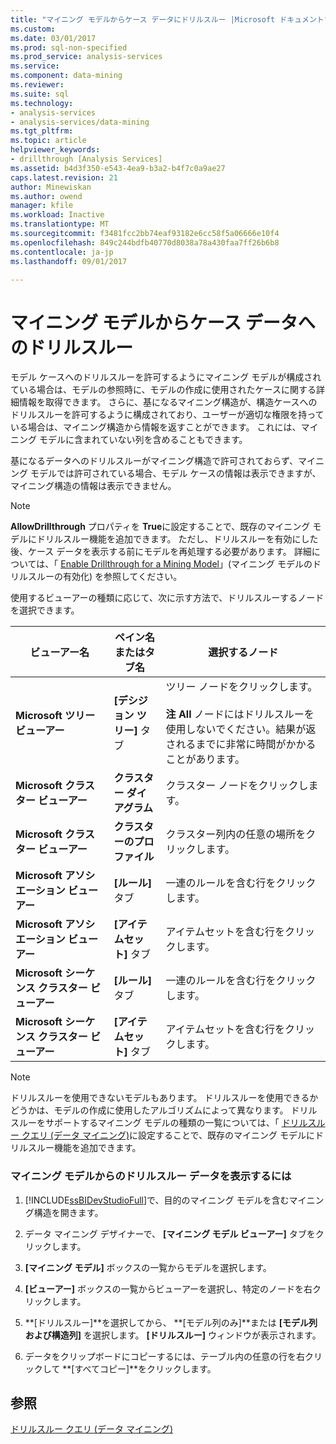 ```yaml
---
title: "マイニング モデルからケース データにドリルスルー |Microsoft ドキュメント"
ms.custom: 
ms.date: 03/01/2017
ms.prod: sql-non-specified
ms.prod_service: analysis-services
ms.service: 
ms.component: data-mining
ms.reviewer: 
ms.suite: sql
ms.technology:
- analysis-services
- analysis-services/data-mining
ms.tgt_pltfrm: 
ms.topic: article
helpviewer_keywords:
- drillthrough [Analysis Services]
ms.assetid: b4d3f350-e543-4ea9-b3a2-b4f7c0a9ae27
caps.latest.revision: 21
author: Minewiskan
ms.author: owend
manager: kfile
ms.workload: Inactive
ms.translationtype: MT
ms.sourcegitcommit: f3481fcc2bb74eaf93182e6cc58f5a06666e10f4
ms.openlocfilehash: 849c244bdfb40770d8038a78a430faa7ff26b6b8
ms.contentlocale: ja-jp
ms.lasthandoff: 09/01/2017

---
```

# <a name="drill-through-to-case-data-from-a-mining-model"></a>マイニング モデルからケース データへのドリルスルー
  モデル ケースへのドリルスルーを許可するようにマイニング モデルが構成されている場合は、モデルの参照時に、モデルの作成に使用されたケースに関する詳細情報を取得できます。 さらに、基になるマイニング構造が、構造ケースへのドリルスルーを許可するように構成されており、ユーザーが適切な権限を持っている場合は、マイニング構造から情報を返すことができます。 これには、マイニング モデルに含まれていない列を含めることもできます。  
  
 基になるデータへのドリルスルーがマイニング構造で許可されておらず、マイニング モデルでは許可されている場合、モデル ケースの情報は表示できますが、マイニング構造の情報は表示できません。  
  
> [!NOTE]  
>  **AllowDrillthrough** プロパティを **True**に設定することで、既存のマイニング モデルにドリルスルー機能を追加できます。 ただし、ドリルスルーを有効にした後、ケース データを表示する前にモデルを再処理する必要があります。 詳細については、「 [Enable Drillthrough for a Mining Model](../../analysis-services/data-mining/enable-drillthrough-for-a-mining-model.md)」(マイニング モデルのドリルスルーの有効化) を参照してください。  
  
 使用するビューアーの種類に応じて、次に示す方法で、ドリルスルーするノードを選択できます。  
  
|ビューアー名|ペイン名またはタブ名|選択するノード|  
|-----------------|----------------------|-----------------|  
|**Microsoft ツリー ビューアー**|**[デシジョン ツリー]** タブ|ツリー ノードをクリックします。<br /><br /> **注** **All** ノードにはドリルスルーを使用しないでください。結果が返されるまでに非常に時間がかかることがあります。|  
|**Microsoft クラスター ビューアー**|**クラスター ダイアグラム**|クラスター ノードをクリックします。|  
|**Microsoft クラスター ビューアー**|**クラスターのプロファイル**|クラスター列内の任意の場所をクリックします。|  
|**Microsoft アソシエーション ビューアー**|**[ルール]** タブ|一連のルールを含む行をクリックします。|  
|**Microsoft アソシエーション ビューアー**|**[アイテムセット]** タブ|アイテムセットを含む行をクリックします。|  
|**Microsoft シーケンス クラスター ビューアー**|**[ルール]** タブ|一連のルールを含む行をクリックします。|  
|**Microsoft シーケンス クラスター ビューアー**|**[アイテムセット]** タブ|アイテムセットを含む行をクリックします。|  
  
> [!NOTE]  
>  ドリルスルーを使用できないモデルもあります。 ドリルスルーを使用できるかどうかは、モデルの作成に使用したアルゴリズムによって異なります。 ドリルスルーをサポートするマイニング モデルの種類の一覧については、「 [ドリルスルー クエリ &#40;データ マイニング&#41;](../../analysis-services/data-mining/drillthrough-queries-data-mining.md)に設定することで、既存のマイニング モデルにドリルスルー機能を追加できます。  
  
### <a name="to-view-drillthrough-data-from-a-mining-model"></a>マイニング モデルからのドリルスルー データを表示するには  
  
1.  [!INCLUDE[ssBIDevStudioFull](../../includes/ssbidevstudiofull-md.md)]で、目的のマイニング モデルを含むマイニング構造を開きます。  
  
2.  データ マイニング デザイナーで、 **[マイニング モデル ビューアー]** タブをクリックします。  
  
3.  **[マイニング モデル]** ボックスの一覧からモデルを選択します。  
  
4.  **[ビューアー]** ボックスの一覧からビューアーを選択し、特定のノードを右クリックします。  
  
5.  **[ドリルスルー]**を選択してから、 **[モデル列のみ]**または **[モデル列および構造列]** を選択します。 **[ドリルスルー]** ウィンドウが表示されます。  
  
6.  データをクリップボードにコピーするには、テーブル内の任意の行を右クリックして **[すべてコピー]**をクリックします。  
  
## <a name="see-also"></a>参照  
 [ドリルスルー クエリ &#40;データ マイニング&#41;](../../analysis-services/data-mining/drillthrough-queries-data-mining.md)  
  
  

